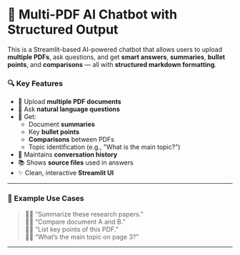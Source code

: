 # 🤖 Multi-PDF AI Chatbot with Structured Output

This is a Streamlit-based AI-powered chatbot that allows users to upload **multiple PDFs**, ask questions, and get **smart answers**, **summaries**, **bullet points**, and **comparisons** — all with **structured markdown formatting**.

### 🔍 Key Features
- 📂 Upload **multiple PDF documents**
- 🧠 Ask **natural language questions**
- 📝 Get:
  - Document **summaries**
  - Key **bullet points**
  - **Comparisons** between PDFs
  - Topic identification (e.g., "What is the main topic?")
- 💬 Maintains **conversation history**
- 📚 Shows **source files** used in answers
- ✨ Clean, interactive **Streamlit UI**

---

### 📸 Example Use Cases
> 🧑‍🎓 “Summarize these research papers.”  
> 🧑‍🎓 “Compare document A and B.”  
> 🧑‍🎓 “List key points of this PDF.”  
> 🧑‍🎓 “What’s the main topic on page 3?”  

---




